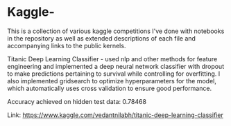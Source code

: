 # Kaggle-
This is a collection of various kaggle competitions I've done with notebooks in the repository as well as extended descriptions of each file and accompanying links 
to the public kernels. 

Titanic Deep Learning Classifier - used nlp and other methods for feature engineering and implemented a deep neural network classifier with dropout 
to make predictions pertaining to survival while controlling for overfitting. 
I also implemented gridsearch to optimize hyperparameters for the model, which automatically uses cross validation to ensure good performance. 

Accuracy achieved on hidden test data: 0.78468

Link: https://www.kaggle.com/vedantnilabh/titanic-deep-learning-classifier
